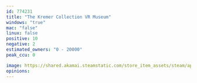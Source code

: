 ```yaml
---
id: 774231
title: "The Kremer Collection VR Museum"
windows: "true"
mac: "false"
linux: false
positive: 10
negative: 2
estimated_owners: "0 - 20000"
peak_ccu: 0

image: https://shared.akamai.steamstatic.com/store_item_assets/steam/apps/774231/header.jpg?t=1560242731
opinions:
---
```

